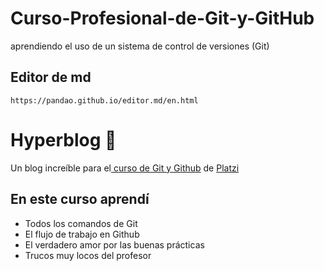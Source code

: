 # Curso-Profesional-de-Git-y-GitHub
aprendiendo el uso de un sistema de control de versiones (Git)


## Editor de md
    https://pandao.github.io/editor.md/en.html

# Hyperblog 💚
Un blog increíble para el[ curso de Git y Github](https://platzi.com/cursos/git-github/ " curso de Git y Github") de [Platzi](https://platzi.com/ "Platzi")


## En este curso aprendí
* Todos los comandos de Git
* El flujo de trabajo en Github
* El verdadero amor por las buenas prácticas
* Trucos muy locos del profesor

